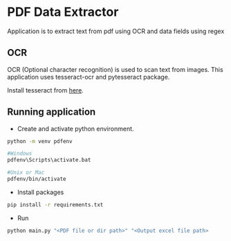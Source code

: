 # PDF Data Extractor

Application is to extract text from pdf using OCR and data fields using regex

## OCR
OCR (Optional character recognition) is used to scan text from images.
This application uses tesseract-ocr and pytesseract package.

Install tesseract from [here](https://tesseract-ocr.github.io/tessdoc/Installation.html).


## Running application
- Create and activate python environment.

```sh
python -m venv pdfenv

#Windows
pdfenv\Scripts\activate.bat

#Unix or Mac
pdfenv/bin/activate
```

- Install packages

```sh
pip install -r requirements.txt
```

- Run

```sh
python main.py "<PDF file or dir path>" "<Output excel file path>
